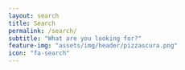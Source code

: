 ```yaml
---
layout: search
title: Search
permalink: /search/
subtitle: "What are you looking for?"
feature-img: "assets/img/header/pizzascura.png"
icon: "fa-search"
---
```

